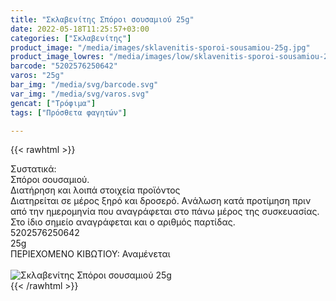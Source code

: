 ```yaml
---
title: "Σκλαβενίτης Σπόροι σουσαμιού 25g"
date: 2022-05-18T11:25:57+03:00
categories: ["Σκλαβενίτης"]
product_image: "/media/images/sklavenitis-sporoi-sousamiou-25g.jpg"
product_image_lowres: "/media/images/low/sklavenitis-sporoi-sousamiou-25g.jpg"
barcode: "5202576250642"
varos: "25g"
bar_img: "/media/svg/barcode.svg"
var_img: "/media/svg/varos.svg"
gencat: ["Τρόφιμα"]
tags: ["Πρόσθετα φαγητών"]

---
```

{{< rawhtml >}}

<div class="sload617"><div class="product"><div id="sistatika">Συστατικά:</div><div class="alltext">Σπόροι σουσαμιού.</div><div id="loipa">Διατήρηση και λοιπά στοιχεία προϊόντος</div><div class="alltext">Διατηρείται σε μέρος ξηρό και δροσερό. Aνάλωση κατά προτίμηση πριν από την ημερομηνία που αναγράφεται στο πάνω μέρος της συσκευασίας. Στο ίδιο σημείο αναγράφεται και ο αριθμός παρτίδας.</div><div id="barcode"><div id="barimage1"></div><span id="bartext">5202576250642</span></div><div id="varos"><div id="varosimage1"></div><span id="varostext">25g</span></div><div id="kivotio">ΠΕΡΙΕΧΟΜΕΝΟ ΚΙΒΩΤΙΟΥ: Αναμένεται</div><br><div class="pimg"><img alt="Σκλαβενίτης Σπόροι σουσαμιού 25g" title="Σκλαβενίτης Σπόροι σουσαμιού 25g" src="/media/images/sklavenitis-sporoi-sousamiou-25g.jpg"></div></div></div>
{{< /rawhtml >}}


